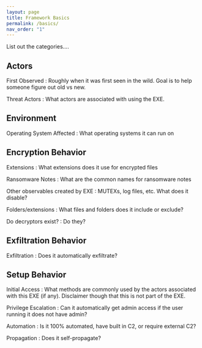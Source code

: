 ```yaml
---
layout: page
title: Framework Basics
permalink: /basics/
nav_order: "1"
---
```



List out the categories....

## Actors

First Observed
: Roughly when it was first seen in the wild. Goal is to help someone figure out old vs new.

Threat Actors
: What actors are associated with using the EXE.

## Environment

Operating System Affected
: What operating systems it can run on

## Encryption Behavior

Extensions
: What extensions does it use for encrypted files

Ransomware Notes
: What are the common names for ransomware notes

Other observables created by EXE
: MUTEXs, log files, etc. What does it disable?

Folders/extensions
: What files and folders does it include or exclude? 

Do decryptors exist?
: Do they?

## Exfiltration Behavior

Exfiltration
: Does it automatically exfiltrate?

## Setup Behavior

Initial Access
: What methods are commonly used by the actors associated with this EXE (if any). Disclaimer though that this is not part of the EXE.

Privilege Escalation
: Can it automatically get admin access if the user running it does not have admin?

Automation
: Is it 100% automated, have built in C2, or require external C2?

Propagation
: Does it self-propagate?




